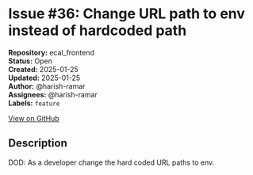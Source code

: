 # Issue #36: Change URL path to env instead of hardcoded path

**Repository:** ecal_frontend  
**Status:** Open  
**Created:** 2025-01-25  
**Updated:** 2025-01-25  
**Author:** @harish-ramar  
**Assignees:** @harish-ramar  
**Labels:** `feature`  

[View on GitHub](https://github.com/Simtestlab/ecal_frontend/issues/36)

## Description

DOD: As a developer change the hard coded URL paths to env.
